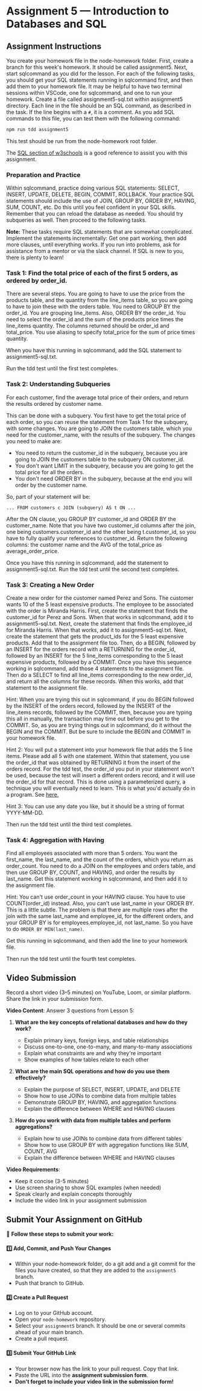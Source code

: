 # **Assignment 5 — Introduction to Databases and SQL**

## **Assignment Instructions**

You create your homework file in the node-homework folder. First, create a branch for this week's homework. It should be called assignment5. Next, start sqlcommand as you did for the lesson. For each of the following tasks, you should get your SQL statements running in sqlcommand first, and then add them to your homework file. It may be helpful to have two terminal sessions within VSCode, one for sqlcommand, and one to run your homework.  Create a file called assignment5-sql.txt within assignment5 directory. Each line in the file should be an SQL command, as described in the task. If the line begins with a `#`, it is a comment. As you add SQL commands to this file, you can test them with the following command:

```bash
npm run tdd assignment5
```

This test should be run from the node-homework root folder.

The [SQL section of w3schools](https://www.w3schools.com/sql/default.asp) is a good reference to assist you with this assignment.

### **Preparation and Practice**

Within sqlcommand, practice doing various SQL statements: SELECT, INSERT, UPDATE, DELETE, BEGIN, COMMIT, ROLLBACK. Your practice SQL statements should include the use of JOIN, GROUP BY, ORDER BY, HAVING, SUM, COUNT, etc. Do this until you feel confident in your SQL skills. Remember that you can reload the database as needed. You should try subqueries as well. Then proceed to the following tasks.

**Note:** These tasks require SQL statements that are somewhat complicated. Implement the statements incrementally: Get one part working, then add more clauses, until everything works. If you run into problems, ask for assistance from a mentor or via the slack channel. If SQL is new to you, there is plenty to learn!

### **Task 1: Find the total price of each of the first 5 orders, as ordered by order_id.**

There are several steps. You are going to have to use the price from the products table, and the quantity from the line_items table, so you are going to have to join these with the orders table. You need to GROUP BY the order_id. You are grouping line_items. Also, ORDER BY the order_id. You need to select the order_id and the sum of the products price times the line_items quantity. The columns returned should be order_id and total_price. You use aliasing to specify total_price for the sum of price times quantity.

When you have this running in sqlcommand, add the SQL statement to assignment5-sql.txt.

Run the tdd test until the first test completes.

### **Task 2: Understanding Subqueries**

For each customer, find the average total price of their orders, and return the results ordered by customer name.

This can be done with a subquery. You first have to get the total price of each order, so you can reuse the statement from Task 1 for the subquery, with some changes. You are going to JOIN the customers table, which you need for the customer_name, with the results of the subquery. The changes you need to make are:

- You need to return the customer_id in the subquery, because you are going to JOIN the customers table to the subquery ON customer_id.
- You don't want LIMIT in the subquery, because you are going to get the total price for all the orders.
- You don't need ORDER BY in the subquery, because at the end you will order by the customer name.

So, part of your statement will be:

```
... FROM customers c JOIN (subquery) AS t ON ...
```

After the ON clause, you GROUP BY customer_id and ORDER BY the customer_name. Note that you have two customer_id columns after the join, one being customers.customer_id and the other being t.customer_id, so you have to fully qualify your references to customer_id. Return the following columns: the customer name and the AVG of the total_price as average_order_price.

Once you have this running in sqlcommand, add the statement to assignment5-sql.txt. Run the tdd test until the second test completes.

### **Task 3: Creating a New Order**

Create a new order for the customer named Perez and Sons. The customer wants 10 of the 5 least expensive products. The employee to be associated with the order is Miranda Harris. First, create the statement that finds the customer_id for Perez and Sons. When that works in sqlcommand, add it to assignment5-sql.txt. Next, create the statement that finds the employee_id for Miranda Harris. When that works, add it to assignment5-sql.txt. Next, create the statement that gets the product_ids for the 5 least expensive products. Add that to the assignment file too. Then, do a BEGIN, followed by an INSERT for the orders record with a RETURNING for the order_id, followed by an INSERT for the 5 line_items corresponding to the 5 least expensive products, followed by a COMMIT. Once you have this sequence working in sqlcommand, add those 4 statements to the assignment file. Then do a SELECT to find all line_items corresponding to the new order_id, and return all the columns for these records. When this works, add that statement to the assignment file.

Hint: When you are trying this out in sqlcommand, if you do BEGIN followed by the INSERT of the orders record, followed by the INSERT of the line_items records, followed by the COMMIT, then, because you are typing this all in manually, the transaction may time out before you get to the COMMIT. So, as you are trying things out in sqlcommand, do it without the BEGIN and the COMMIT. But be sure to include the BEGIN and COMMIT in your homework file.

Hint 2: You will put a statement into your homework file that adds the 5 line items. Please add all 5 with one statement. Within that statement, you use the order_id that was obtained by RETURNING it from the insert of the orders record. For the tdd test, the order_id you put in your statement won't be used, because the test will insert a different orders record, and it will use the order_id for that record. This is done using a parameterized query, a technique you will eventually need to learn. This is what you'd actually do in a program. See [here.](https://node-postgres.com/features/queries)

Hint 3: You can use any date you like, but it should be a string of format YYYY-MM-DD.

Then run the tdd test until the third test completes.

### **Task 4: Aggregation with Having**

Find all employees associated with more than 5 orders. You want the first_name, the last_name, and the count of the orders, which you return as order_count. You need to do a JOIN on the employees and orders table, and then use GROUP BY, COUNT, and HAVING, and order the results by last_name. Get this statement working in sqlcommand, and then add it to the assignment file.

Hint: You can't use order_count in your HAVING clause. You have to use COUNT(order_id) instead. Also, you can't use last_name in your ORDER BY. This is a little subtle. The problem is that there are multiple rows after the join with the same last_name and employee_id, for the different orders, and your GROUP BY is for employees.employee_id, not last_name. So you have to do `ORDER BY MIN(last_name)`.

Get this running in sqlcommand, and then add the line to your homework file.

Then run the tdd test until the fourth test completes.

## Video Submission

Record a short video (3–5 minutes) on YouTube, Loom, or similar platform. Share the link in your submission form.

**Video Content**: Answer 3 questions from Lesson 5:

1. **What are the key concepts of relational databases and how do they work?**
   - Explain primary keys, foreign keys, and table relationships
   - Discuss one-to-one, one-to-many, and many-to-many associations
   - Explain what constraints are and why they're important
   - Show examples of how tables relate to each other

2. **What are the main SQL operations and how do you use them effectively?**
   - Explain the purpose of SELECT, INSERT, UPDATE, and DELETE
   - Show how to use JOINs to combine data from multiple tables
   - Demonstrate GROUP BY, HAVING, and aggregation functions
   - Explain the difference between WHERE and HAVING clauses

3. **How do you work with data from multiple tables and perform aggregations?**
   - Explain how to use JOINs to combine data from different tables
   - Show how to use GROUP BY with aggregation functions like SUM, COUNT, AVG
   - Explain the difference between WHERE and HAVING clauses

**Video Requirements**:
- Keep it concise (3-5 minutes)
- Use screen sharing to show SQL examples (when needed)
- Speak clearly and explain concepts thoroughly
- Include the video link in your assignment submission

## **Submit Your Assignment on GitHub**

📌 **Follow these steps to submit your work:**

#### **1️⃣ Add, Commit, and Push Your Changes**

- Within your node-homework folder, do a git add and a git commit for the files you have created, so that they are added to the `assignment5` branch.
- Push that branch to GitHub.

#### **2️⃣ Create a Pull Request**

- Log on to your GitHub account.
- Open your `node-homework` repository.
- Select your `assignment5` branch. It should be one or several commits ahead of your main branch.
- Create a pull request.

#### **3️⃣ Submit Your GitHub Link**

- Your browser now has the link to your pull request. Copy that link.
- Paste the URL into the **assignment submission form**.
- **Don't forget to include your video link in the submission form!**
